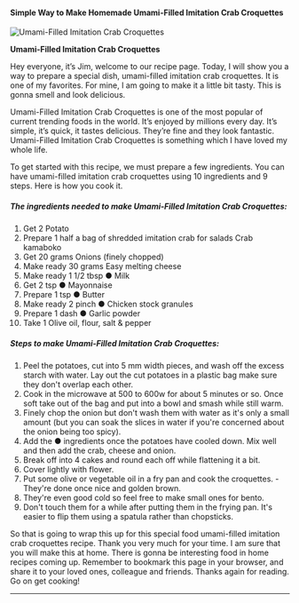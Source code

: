             

#### Simple Way to Make Homemade Umami-Filled Imitation Crab Croquettes

![Umami-Filled Imitation Crab Croquettes](https://img-global.cpcdn.com/recipes/6191928782618624/751x532cq70/umami-filled-imitation-crab-croquettes-recipe-main-photo.jpg)

**Umami-Filled Imitation Crab Croquettes**

Hey everyone, it’s Jim, welcome to our recipe page. Today, I will show you a way to prepare a special dish, umami-filled imitation crab croquettes. It is one of my favorites. For mine, I am going to make it a little bit tasty. This is gonna smell and look delicious.

Umami-Filled Imitation Crab Croquettes is one of the most popular of current trending foods in the world. It’s enjoyed by millions every day. It’s simple, it’s quick, it tastes delicious. They’re fine and they look fantastic. Umami-Filled Imitation Crab Croquettes is something which I have loved my whole life.

To get started with this recipe, we must prepare a few ingredients. You can have umami-filled imitation crab croquettes using 10 ingredients and 9 steps. Here is how you cook it.

##### The ingredients needed to make Umami-Filled Imitation Crab Croquettes:

1.  Get 2 Potato
2.  Prepare 1 half a bag of shredded imitation crab for salads Crab kamaboko
3.  Get 20 grams Onions (finely chopped)
4.  Make ready 30 grams Easy melting cheese
5.  Make ready 1 1/2 tbsp ● Milk
6.  Get 2 tsp ● Mayonnaise
7.  Prepare 1 tsp ● Butter
8.  Make ready 2 pinch ● Chicken stock granules
9.  Prepare 1 dash ● Garlic powder
10.  Take 1 Olive oil, flour, salt & pepper

##### Steps to make Umami-Filled Imitation Crab Croquettes:

1.  Peel the potatoes, cut into 5 mm width pieces, and wash off the excess starch with water. Lay out the cut potatoes in a plastic bag make sure they don't overlap each other.
2.  Cook in the microwave at 500 to 600w for about 5 minutes or so. Once soft take out of the bag and put into a bowl and smash while still warm.
3.  Finely chop the onion but don't wash them with water as it's only a small amount (but you can soak the slices in water if you're concerned about the onion being too spicy).
4.  Add the ● ingredients once the potatoes have cooled down. Mix well and then add the crab, cheese and onion.
5.  Break off into 4 cakes and round each off while flattening it a bit.
6.  Cover lightly with flower.
7.  Put some olive or vegetable oil in a fry pan and cook the croquettes. - They're done once nice and golden brown.
8.  They're even good cold so feel free to make small ones for bento.
9.  Don't touch them for a while after putting them in the frying pan. It's easier to flip them using a spatula rather than chopsticks.

So that is going to wrap this up for this special food umami-filled imitation crab croquettes recipe. Thank you very much for your time. I am sure that you will make this at home. There is gonna be interesting food in home recipes coming up. Remember to bookmark this page in your browser, and share it to your loved ones, colleague and friends. Thanks again for reading. Go on get cooking!

* * *